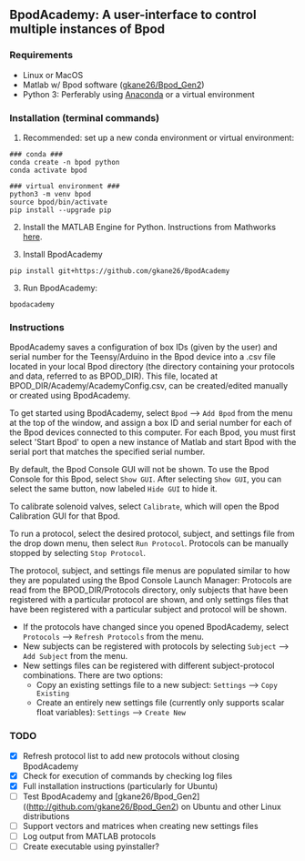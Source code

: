 ## BpodAcademy: A user-interface to control multiple instances of Bpod

### Requirements

- Linux or MacOS
- Matlab w/ Bpod software ([gkane26/Bpod_Gen2](http://github.com/gkane26/Bpod_Gen2))
- Python 3: Perferably using [Anaconda](https://www.anaconda.com/products/individual) or a virtual environment

### Installation (terminal commands)

1. Recommended: set up a new conda environment or virtual environment:
```
### conda ###
conda create -n bpod python
conda activate bpod

### virtual environment ###
python3 -m venv bpod
source bpod/bin/activate
pip install --upgrade pip
```

2. Install the MATLAB Engine for Python. Instructions from Mathworks [here](https://www.mathworks.com/help/matlab/matlab_external/install-the-matlab-engine-for-python.html).

2. Install BpodAcademy
```
pip install git+https://github.com/gkane26/BpodAcademy
```

3. Run BpodAcademy:
```
bpodacademy
```

### Instructions

BpodAcademy saves a configuration of box IDs (given by the user) and serial number for the Teensy/Arduino in the Bpod device into a .csv file located in your local Bpod directory (the directory containing your protocols and data, referred to as BPOD_DIR). This file, located at BPOD_DIR/Academy/AcademyConfig.csv, can be created/edited manually or created using BpodAcademy.
  
To get started using BpodAcademy, select `Bpod` --> `Add Bpod` from the menu at the top of the window, and assign a box ID and serial number for each of the Bpod devices connected to this computer. For each Bpod, you must first select 'Start Bpod' to open a new instance of Matlab and start Bpod with the serial port that matches the specified serial number.

By default, the Bpod Console GUI will not be shown. To use the Bpod Console for this Bpod, select `Show GUI`. After selecting `Show GUI`, you can select the same button, now labeled `Hide GUI` to hide it.

To calibrate solenoid valves, select `Calibrate`, which will open the Bpod Calibration GUI for that Bpod.

To run a protocol, select the desired protocol, subject, and settings file from the drop down menu, then select `Run Protocol`. Protocols can be manually stopped by selecting `Stop Protocol`.

The protocol, subject, and settings file menus are populated similar to how they are populated using the Bpod Console Launch Manager: Protocols are read from the BPOD_DIR/Protocols directory, only subjects that have been registered with a particular protocol are shown, and only settings files that have been registered with a particular subject and protocol will be shown.
- If the protocols have changed since you opened BpodAcademy, select `Protocols` --> `Refresh Protocols` from the menu.
- New subjects can be registered with protocols by selecting `Subject` --> `Add Subject` from the menu.
- New settings files can be registered with different subject-protocol combinations. There are two options:
  - Copy an existing settings file to a new subject: `Settings` --> `Copy Existing`
  - Create an entirely new settings file (currently only supports scalar float variables): `Settings` --> `Create New`

### TODO
- [x] Refresh protocol list to add new protocols without closing BpodAcademy
- [x] Check for execution of commands by checking log files
- [x] Full installation instructions (particularly for Ubuntu)
- [ ] Test BpodAcademy and [gkane26/Bpod_Gen2]((http://github.com/gkane26/Bpod_Gen2) on Ubuntu and other Linux distributions
- [ ] Support vectors and matrices when creating new settings files
- [ ] Log output from MATLAB protocols
- [ ] Create executable using pyinstaller?
